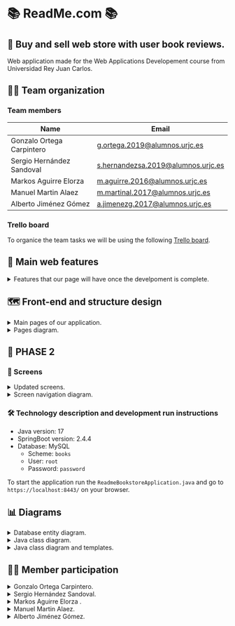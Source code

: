 # 📚 ReadMe.com 📚
## 🤔 Buy and sell web store with user book reviews.

Web application made for the Web Applications Developement course from Universidad Rey Juan Carlos.

## 🤷‍♂️ Team organization

### Team members

| Name                        | Email                              |
| --------------------------- | ---------------------------------- |
| Gonzalo Ortega Carpintero   | g.ortega.2019@alumnos.urjc.es      | 
| Sergio Hernández Sandoval   | s.hernandezsa.2019@alumnos.urjc.es | 
| Markos Aguirre Elorza       | m.aguirre.2016@alumnos.urjc.es     |
| Manuel Martin Alaez         | m.martinal.2017@alumnos.urjc.es    | 
| Alberto Jiménez Gómez       | a.jimenezg.2017@alumnos.urjc.es    | 

### Trello board
To organice the team tasks we will be using the following [Trello board](https://trello.com/invite/b/AfoK9mBL/ATTI96f3e1b8aaf8c3c26c3bd2a450f9f137B4F49542/tareas).


## 🌟 Main web features
<details><summary> Features that our page will have once the develpoment is complete. </summary>

Entities:
 - Users.
 - Books.
 - Book reviews.
 - Book offers.
 - Buy and sell records.

Types of users:
- Unregistered - Can see book ofers a read book reviews.
- Registered - Can write reviews, publish book offers and buy books.
- Administrator - Can add new books and manage offers and accounts.

User permits:
- Unregistered - No data collection.
- Registered - Writen and read reviews, seen and published offers, bought and sold items and user profile with profile image, email and username.
- Administrator - Total access, no saved data.

Images:
- User profile image.
- Book image.
- Ofers images.

Charts:
- Published books and offers statistics.

Complementary technology:

- Email delivery to new users.
- Advance search and recomendations algorithim based on read reviews and seen offers.
</details>
    
    
## 🗺️ Front-end and structure design

<details><summary> Main pages of our application. </summary>

<details><summary>Home page</summary>
    
Application main page where recomended products are displayed in accordance with the user preferences.

![Home page (index)](https://user-images.githubusercontent.com/66415975/219658565-1e529d67-d4b0-4750-b02e-e9e9eb8eef33.png)
</details>
    
<details><summary>Books general page</summary>
    
Page to display the searched books and filter them by genre.

![Books general page](https://user-images.githubusercontent.com/66415975/219658750-f5242d27-b335-4df2-b1c8-49cdd696c72d.png)
</details>
    
<details><summary>Book particular page</summary>
    
Page to display the reviews and offers of a particular book.

![Book particular page](https://user-images.githubusercontent.com/66415975/219658767-411a93a2-9e74-44f5-83d3-5ebcd8a581c4.png)
</details>
    
<details><summary>Upload review page</summary>
    
Page to write a review of a book so everyone can read it.

![Upload review page](https://user-images.githubusercontent.com/66415975/219658789-e0b9b0ef-86a1-404d-a68a-b5e2e310b2ab.png)
</details>
    
<details><summary>Upload offer page</summary>
    
Page to publish an offer of a book you want to sell.

![Upload offer page](https://user-images.githubusercontent.com/66415975/219658794-45496920-9ef2-40fd-8a9c-fb202cf517ae.png)
</details>
    
<details><summary>Offer page</summary>
    
Page to buy a book offer fro an other user.

![Offer page](https://user-images.githubusercontent.com/66415975/219658805-b1d731fd-366d-4aca-b804-2044cadd5a9f.png)
</details>
    
<details><summary>Checkout page</summary>
    
Page to introduce shoping details and complete an order.

![Checkout page](https://user-images.githubusercontent.com/66415975/219658822-51988111-da9b-4062-997b-0e7bdff83de1.png)
</details>
    
<details><summary>Contact page</summary>
    
Page with info about us.

![Contact page](https://user-images.githubusercontent.com/66415975/219658836-a140c949-ba62-4fea-a105-29af432d89f1.png)
</details>
    
<details><summary>Statistics page</summary>
    
Page with stats about from the application and books.

![Statistics page](https://user-images.githubusercontent.com/66415975/219658859-2a0de304-5ca5-4b8e-81cf-905dd39de660.png)
</details>
    
<details><summary>Login page</summary>
    
Page to introduce your user credentials.

![Login page](https://user-images.githubusercontent.com/66415975/219658872-cb26fe3f-1e20-4cc0-a249-3e28877bc419.png)
</details>
    
<details><summary>Register page</summary>
    
Page to make an account into aour application.

![Register page](https://user-images.githubusercontent.com/66415975/219658891-33f79de5-9980-4c01-829d-5e351cc456d9.png)
</details>
    
<details><summary>User page</summary>
    
Page to display the users information, including its account information, its uploaded offers, its shoping record and its favourites books.

![User page](https://user-images.githubusercontent.com/66415975/219659186-1db25ff0-e457-4b0f-b540-bf7b992603a7.png)
</details>
    
<details><summary>Admin page</summary>
    
Page to upload new books to the database and manage all the application data.
</details>
</details>

<details><summary>Pages diagram.</summary>
![Pages diagram drawio](https://user-images.githubusercontent.com/66415975/219658345-556ecc2a-fcca-4785-b695-70ebc885aaf9.png)
</details>
    


## 🚀 PHASE 2

### 📱 Screens

<details><summary>Updated screens.</summary>

</details>

<details><summary>Screen navigation diagram.</summary>

</details>


### 🛠 Technology description and development run instructions
- Java version: 17
- SpringBoot version: 2.4.4
- Database: MySQL
   - Scheme: `books`
   - User: `root`
   - Password: `password`

To start the application run the `ReadmeBookstoreApplication.java` and go to `https://localhost:8443/` on your browser.


## 📊 Diagrams

<details><summary>Database entity diagram.</summary>
   
   Diagram in which the different entities in the database are related.
   
![Database entities diagram](https://user-images.githubusercontent.com/80122593/223448947-4ba30519-b7fa-48e7-8114-8e7b7f37c408.png)

</details>

<details><summary>Java class diagram.</summary>
   
   Diagram in which the different java classes are related.
   
![Java class diagram](https://user-images.githubusercontent.com/80122593/223449581-fdffcbea-90c6-43d9-ab10-16498201dda4.jpg)


</details>

<details><summary>Java class diagram and templates.</summary>
   
   Diagram in which all the java classes of the application and the templates are related.
   
![Diagram of classes and templates](https://user-images.githubusercontent.com/80122593/223449590-5b0e14ba-deba-4596-a68b-6a8959a63b33.jpg)


</details>


## 🙋‍♂️ Member participation

<details><summary>Gonzalo Ortega Carpintero.</summary>
   
   - 📂 Completed tasks
      - a
      - b
      - c
   - 📤 Most significant commits
      - a
      - b
      - c
      - d
      - e
   - 📝 Files with more participation
      - a
      - b
      - c
      - d
      - e

</details>

<details><summary>Sergio Hernández Sandoval.</summary>
   
   - 📂 Completed tasks
      - a
      - b
      - c
   - 📤´Most significant commits
      - a
      - b
      - c
      - d
      - e
   - 📝 Files with more participation
      - a
      - b
      - c
      - d
      - e

</details>

<details><summary>Markos Aguirre Elorza .</summary>
   
   - 📂 Completed tasks
      - a
      - b
      - c
   - 📤´Most significant commits
      - a
      - b
      - c
      - d
      - e
   - 📝 Files with more participation
      - a
      - b
      - c
      - d
      - e

</details>

<details><summary>Manuel Martin Alaez.</summary>
   
   - 📂 Completed tasks
      - a
      - b
      - c
   - 📤´Most significant commits
      - a
      - b
      - c
      - d
      - e
   - 📝 Files with more participation
      - a
      - b
      - c
      - d
      - e

</details>

<details><summary> Alberto Jiménez Gómez.</summary>
   
   - 📂 Completed tasks
      - a
      - b
      - c
   - 📤´Most significant commits
      - a
      - b
      - c
      - d
      - e
   - 📝 Files with more participation
      - a
      - b
      - c
      - d
      - e

</details>


